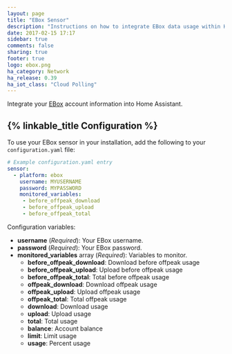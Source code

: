 ```yaml
---
layout: page
title: "EBox Sensor"
description: "Instructions on how to integrate EBox data usage within Home Assistant."
date: 2017-02-15 17:17
sidebar: true
comments: false
sharing: true
footer: true
logo: ebox.png
ha_category: Network
ha_release: 0.39
ha_iot_class: "Cloud Polling"
---
```


Integrate your [EBox](https://client.ebox.ca/) account information into Home Assistant.

## {% linkable_title Configuration %}

To use your EBox sensor in your installation, add the following to your `configuration.yaml` file:

```yaml
# Example configuration.yaml entry
sensor:
  - platform: ebox
    username: MYUSERNAME
    password: MYPASSWORD
    monitored_variables:
     - before_offpeak_download
     - before_offpeak_upload
     - before_offpeak_total
```

Configuration variables:

- **username** (*Required*): Your EBox username.
- **password** (*Required*): Your EBox password.
- **monitored_variables** array (*Required*): Variables to monitor.
  - **before_offpeak_download**: Download before offpeak usage
  - **before_offpeak_upload**: Upload before offpeak usage
  - **before_offpeak_total**: Total before offpeak usage
  - **offpeak_download**: Download offpeak usage
  - **offpeak_upload**: Upload offpeak usage
  - **offpeak_total**: Total offpeak usage
  - **download**: Download usage
  - **upload**: Upload usage
  - **total**: Total usage
  - **balance**: Account balance
  - **limit**: Limit usage
  - **usage**: Percent usage
